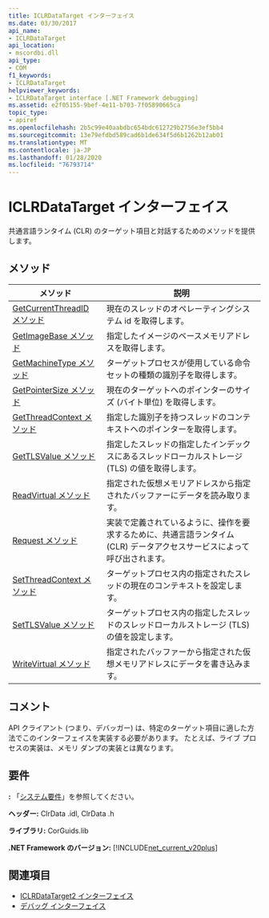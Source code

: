 ```yaml
---
title: ICLRDataTarget インターフェイス
ms.date: 03/30/2017
api_name:
- ICLRDataTarget
api_location:
- mscordbi.dll
api_type:
- COM
f1_keywords:
- ICLRDataTarget
helpviewer_keywords:
- ICLRDataTarget interface [.NET Framework debugging]
ms.assetid: e2f05155-9bef-4e11-b703-7f05890665ca
topic_type:
- apiref
ms.openlocfilehash: 2b5c99e40aabdbc654bdc612729b2756e3ef5bb4
ms.sourcegitcommit: 13e79efdbd589cad6b1de634f5d6b1262b12ab01
ms.translationtype: MT
ms.contentlocale: ja-JP
ms.lasthandoff: 01/28/2020
ms.locfileid: "76793714"
---
```

# <a name="iclrdatatarget-interface"></a>ICLRDataTarget インターフェイス
共通言語ランタイム (CLR) のターゲット項目と対話するためのメソッドを提供します。  
  
## <a name="methods"></a>メソッド  
  
|メソッド|説明|  
|------------|-----------------|  
|[GetCurrentThreadID メソッド](iclrdatatarget-getcurrentthreadid-method.md)|現在のスレッドのオペレーティングシステム id を取得します。|  
|[GetImageBase メソッド](iclrdatatarget-getimagebase-method.md)|指定したイメージのベースメモリアドレスを取得します。|  
|[GetMachineType メソッド](iclrdatatarget-getmachinetype-method.md)|ターゲットプロセスが使用している命令セットの種類の識別子を取得します。|  
|[GetPointerSize メソッド](iclrdatatarget-getpointersize-method.md)|現在のターゲットへのポインターのサイズ (バイト単位) を取得します。|  
|[GetThreadContext メソッド](iclrdatatarget-getthreadcontext-method.md)|指定した識別子を持つスレッドのコンテキストへのポインターを取得します。|  
|[GetTLSValue メソッド](iclrdatatarget-gettlsvalue-method.md)|指定したスレッドの指定したインデックスにあるスレッドローカルストレージ (TLS) の値を取得します。|  
|[ReadVirtual メソッド](iclrdatatarget-readvirtual-method.md)|指定された仮想メモリアドレスから指定されたバッファーにデータを読み取ります。|  
|[Request メソッド](iclrdatatarget-request-method.md)|実装で定義されているように、操作を要求するために、共通言語ランタイム (CLR) データアクセスサービスによって呼び出されます。|  
|[SetThreadContext メソッド](iclrdatatarget-setthreadcontext-method.md)|ターゲットプロセス内の指定されたスレッドの現在のコンテキストを設定します。|  
|[SetTLSValue メソッド](iclrdatatarget-settlsvalue-method.md)|ターゲットプロセス内の指定したスレッドのスレッドローカルストレージ (TLS) の値を設定します。|  
|[WriteVirtual メソッド](iclrdatatarget-writevirtual-method.md)|指定されたバッファーから指定された仮想メモリアドレスにデータを書き込みます。|  
  
## <a name="remarks"></a>コメント  
 API クライアント (つまり、デバッガー) は、特定のターゲット項目に適した方法でこのインターフェイスを実装する必要があります。 たとえば、ライブ プロセスの実装は、メモリ ダンプの実装とは異なります。  
  
## <a name="requirements"></a>要件  
 **:** 「[システム要件](../../../../docs/framework/get-started/system-requirements.md)」を参照してください。  
  
 **ヘッダー:** ClrData .idl, ClrData .h  
  
 **ライブラリ:** CorGuids.lib  
  
 **.NET Framework のバージョン:** [!INCLUDE[net_current_v20plus](../../../../includes/net-current-v20plus-md.md)]  
  
## <a name="see-also"></a>関連項目

- [ICLRDataTarget2 インターフェイス](iclrdatatarget2-interface.md)
- [デバッグ インターフェイス](debugging-interfaces.md)
